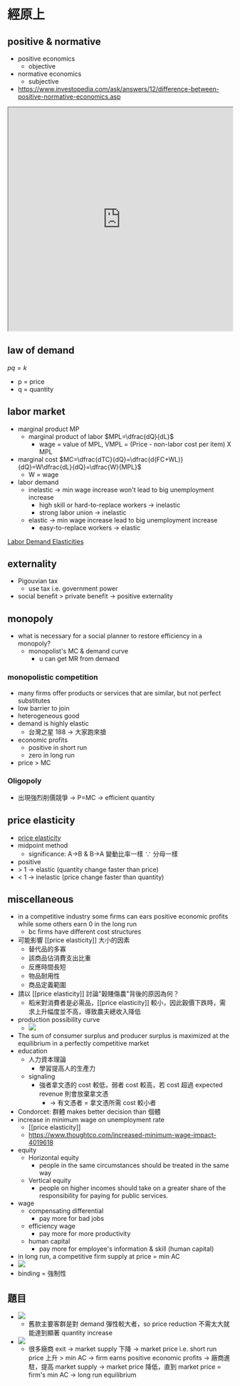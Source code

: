 # 經原上

## positive & normative

-  positive economics
	- objective
- normative economics
	- subjective
- https://www.investopedia.com/ask/answers/12/difference-between-positive-normative-economics.asp
<iframe src="https://www.investopedia.com/ask/answers/12/difference-between-positive-normative-economics.asp" width=100% height=500px></iframe>

## law of demand

$pq = k$

- p = price
- q = quantity

## labor market

- marginal product MP
	- marginal product of labor $MPL=\dfrac{dQ}{dL}$
		- wage = value of MPL, VMPL = (Price - non-labor cost per item) X MPL
- marginal cost $MC=\dfrac{dTC}{dQ}=\dfrac{d(FC+WL)}{dQ}=W\dfrac{dL}{dQ}=\dfrac{W}{MPL}$ 
	- W = wage
- labor demand
	- inelastic → min wage increase won't lead to big unemployment increase
		- high skill  or hard-to-replace workers → inelastic
		- strong labor union → inelastic
	-  elastic → min wage increase lead to big unemployment increase
		- easy-to-replace workers → elastic

[Labor Demand Elasticities](https://www.ssc.wisc.edu/~gwallace/Papers/Ehrenberg%20and%20Smith%20(2011),%20Chapter%204.pdf)

## externality

- Pigouvian tax
	- use tax i.e. government power
- social benefit > private benefit → positive externality

## monopoly

- what is necessary for a social planner to restore efficiency in a monopoly?
	- monopolist's MC & demand curve
		- u can get MR from demand

### monopolistic competition

- many firms offer products or services that are similar, but not perfect substitutes
- low barrier to join
- heterogeneous good
- demand is highly elastic
	- 台灣之星 188 → 大家跑來搶
- economic profits
	- positive in short run
	- zero in long run
- price > MC

### Oligopoly

- 出現強烈削價競爭 → P=MC → efficient quantity

## price elasticity

- [price elasticity](../../obs_autolink/price%20elasticity)
- midpoint method
	- significance: A→B & B→A 變動比率一樣 $\because$ 分母一樣
- positive
- \> 1 → elastic (quantity change faster than price)
- < 1 → inelastic (price change faster than quantity)

## miscellaneous

- in a competitive industry some firms can ears positive economic profits while some others earn 0 in the long run 
	- bc firms have different cost structures
- 可能影響 [[price elasticity]] 大小的因素
	- 替代品的多寡
	- 該商品佔消費支出比重
	- 反應時間長短
	- 物品耐用性
	- 商品定義範圍
- 請以 [[price elasticity]] 討論"穀賤傷農"背後的原因為何？
	- 稻米對消費者是必需品，[[price elasticity]] 較小，因此穀價下跌時，需求上升幅度並不高，導致農夫總收入降低
- production possibility curve
	- ![](https://images.topperlearning.com/topper/tinymce/imagemanager/files/ee68da76c8d16ac4c2f4a03945b8eaa25ae29df304c8c6.62107990Concave.PNG)
- The sum of consumer surplus and producer surplus is maximized at the equilibrium in a perfectly competitive market
- education
	- 人力資本理論
		- 學習提高人的生產力
	- signaling
		- 強者拿文憑的 cost 較低，弱者 cost 較高，若 cost 超過 expected revenue 則會放棄拿文憑
			- → 有文憑者 = 拿文憑所需 cost 較小者
- Condorcet: 群體 makes better decision than 個體
- increase in minimum wage on unemployment rate
	- [[price elasticity]]
	- https://www.thoughtco.com/increased-minimum-wage-impact-4019618
- equity
	- Horizontal equity
		- people in the same circumstances should be treated in the same way
	- Vertical equity 
		- people on higher incomes should take on a greater share of the responsibility for paying for public services.
- wage
	- compensating differential
		- pay more for bad jobs
	- efficiency wage
		- pay more for more productivity
	- human capital
		- pay more for employee's information & skill (human capital)
- in long run, a competitive firm supply at price = min AC
- ![](https://i.imgur.com/CMKqUZi.png)
- binding = 強制性

## 題目

- ![](https://i.imgur.com/A8R51mJ.png)
	- 舊款主要客群是對 demand 彈性較大者，so price reduction 不需太大就能達到顯著 quantity increase
- ![](https://i.imgur.com/BqzOFei.png)
	- 很多廠商 exit → market supply 下降 → market price i.e. short run price 上升 > min AC → firm earns positive economic profits → 廠商進駐，提高 market supply → market price 降低，直到 market price = firm's min AC → long run equilibrium